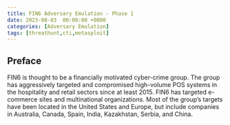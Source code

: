 ```yaml
---
title: FIN6 Adversary Emulation - Phase 1
date: 2023-08-03  00:00:00 +0800
categories: [Adversary Emulation]
tags: [threathunt,cti,metasploit]
---
```


## Preface

FIN6 is thought to be a financially motivated cyber-crime group. The group has aggressively targeted and compromised high-volume POS systems in the hospitality and retail sectors since at least 2015. FIN6 has targeted e-commerce sites and multinational organizations. Most of the group’s targets have been located in the United States and Europe, but include companies in Australia, Canada, Spain, India, Kazakhstan, Serbia, and China.
